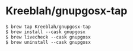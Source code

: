 # Kreeblah/gnupgosx-tap

```
$ brew tap Kreeblah/gnupgosx-tap
$ brew install --cask gnupgosx
$ brew livecheck --cask gnupgosx
$ brew uninstall --cask gnupgosx
```

